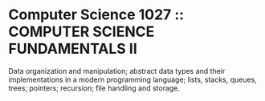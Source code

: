 # Computer Science 1027 :: COMPUTER SCIENCE FUNDAMENTALS II
Data organization and manipulation; abstract data types and their implementations in a modern programming language; lists, stacks, queues, trees; pointers; recursion; file handling and storage.

